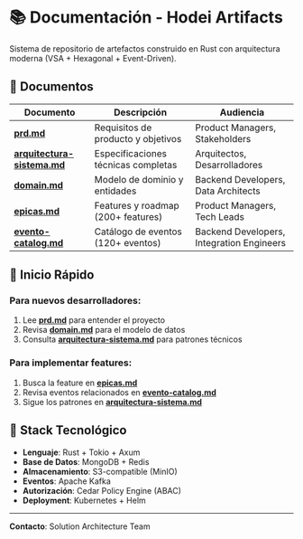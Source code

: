 # 📚 Documentación - Hodei Artifacts

Sistema de repositorio de artefactos construido en Rust con arquitectura moderna (VSA + Hexagonal + Event-Driven).

## 📁 Documentos

| Documento | Descripción | Audiencia |
|-----------|-------------|-----------|
| **[prd.md](./prd.md)** | Requisitos de producto y objetivos | Product Managers, Stakeholders |
| **[arquitectura-sistema.md](./arquitectura-sistema.md)** | Especificaciones técnicas completas | Arquitectos, Desarrolladores |
| **[domain.md](./domain.md)** | Modelo de dominio y entidades | Backend Developers, Data Architects |
| **[epicas.md](./epicas.md)** | Features y roadmap (200+ features) | Product Managers, Tech Leads |
| **[evento-catalog.md](./evento-catalog.md)** | Catálogo de eventos (120+ eventos) | Backend Developers, Integration Engineers |

## 🚀 Inicio Rápido

### Para nuevos desarrolladores:
1. Lee **[prd.md](./prd.md)** para entender el proyecto
2. Revisa **[domain.md](./domain.md)** para el modelo de datos
3. Consulta **[arquitectura-sistema.md](./arquitectura-sistema.md)** para patrones técnicos

### Para implementar features:
1. Busca la feature en **[epicas.md](./epicas.md)**
2. Revisa eventos relacionados en **[evento-catalog.md](./evento-catalog.md)**
3. Sigue los patrones en **[arquitectura-sistema.md](./arquitectura-sistema.md)**

## 🔧 Stack Tecnológico

- **Lenguaje**: Rust + Tokio + Axum
- **Base de Datos**: MongoDB + Redis
- **Almacenamiento**: S3-compatible (MinIO)
- **Eventos**: Apache Kafka
- **Autorización**: Cedar Policy Engine (ABAC)
- **Deployment**: Kubernetes + Helm

---

**Contacto**: Solution Architecture Team
